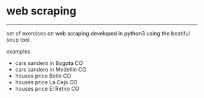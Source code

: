 # web scraping
***
set of exercises on web scraping developed in python3 using the beatiful soup tool.

examples
* cars sandero in Bogota CO
* cars sandero in Medellín CO
* houses price Bello CO
* houses price La Ceja CO
* houses price El Retiro CO